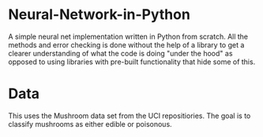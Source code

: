 # Neural-Network-in-Python
A simple neural net implementation written in Python from scratch. All the methods and error checking is done without the help of a library to get a clearer understanding of what the code is doing "under the hood" as opposed to using libraries with pre-built functionality that hide some of this.

# Data
This uses the Mushroom data set from the UCI repositiories. The goal is to classify mushrooms as either edible or poisonous.
